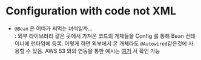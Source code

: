 # Configuration with code not XML   
   
- `@Bean` 은 어따가 써먹는 녀석일까...   
: 외부 라이브러리 같은 곳에서 가져온 코드의 개체들을 Config 를 통해 Bean 컨테이너에 런타임에 등록. 이렇게 하면 외부에서 온 개체라도 `@Autowired`같은것에 사용할 수 있음. AWS S3 와의 연동을 통한 예시는 [여기](https://www.udemy.com/course/spring-hibernate-tutorial/learn/lecture/22289332#content) 서 확인 가능